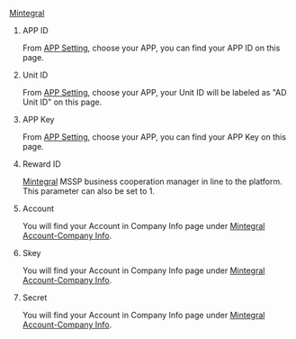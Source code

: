 [Mintegral](https://www.mobvista.com/cn/) 
1.  APP ID

    From [APP Setting](https://www.mobvista.com/cn/), choose your APP, you can find your APP ID on this page.

2. Unit ID

   From [APP Setting](https://www.mobvista.com/cn/), choose your APP, your Unit ID will be labeled as "AD Unit ID" on this page.

    
3. APP Key

   From [APP Setting](https://www.mobvista.com/cn/), choose your APP, you can find your APP Key on this page.
    
4. Reward ID

     [Mintegral](https://www.mobvista.com/cn/) MSSP business cooperation manager in line to the platform. This parameter can also be set to 1.

5. Account

     You will find your Account in Company Info page under [Mintegral Account-Company Info](https://www.mobvista.com/cn/). 
    

6. Skey

   You will find your Account in Company Info page under [ Mintegral Account-Company Info](https://www.mobvista.com/cn/).

7. Secret
    
     You will find your Account in Company Info page under [Mintegral Account-Company Info](https://www.mobvista.com/cn/).